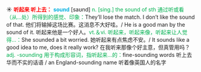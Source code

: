 ☀ <font color="red">**听起来 听上去：**</font>
<font color="sky blue">**sound**</font> [saʊnd] 
<font color="#00b050">n. [sing.] the sound of sth 通过听或看（从…处）所得到的感觉、印象：</font>They’ll lose the match. I don’t like the sound of that. 他们将输掉这场比赛。这消息不大好哇。/ He is a good man by the sound of it. 听起来他是一个好人。<font color="#00b050">vt.＆vi. 听起来，听起来像，听起来让人觉得…：</font>She sounded a bit worried. 她听起来有点焦虑不安。/ It sounds like a good idea to me, does it really work? 在我听来那像个好主意，但真管用吗？<font color="#00b050">adj. -sounding 用于构成形容词，指听起来…的：</font>fine-sounding words 听上去华而不实的话语 / an England-sounding name 听着像英国人的名字
